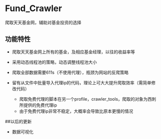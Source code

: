 # Fund_Crawler
爬取天天基金网，辅助对基金投资的选择

## 功能特性
- 爬取天天基金网上所有的基金，及相应基金经理，以往的收益率等

- 采用动态线程池的策略，动态调整线程池大小
- 爬取全部数据需要611s（不使用代理），瓶颈为网站的反爬策略
- 留有从文件中批量导入代理ip的代码，理论上可大大提升爬取效率（需简单修改代码）
    - 爬取免费代理的脚本在另一个profile，crawler_tools，爬取的对象为西刺所提供的免费代理ip
    - 由于免费代理ip非常不稳定，大概率会导致比原本更慢的情况

##以后的更新
- 数据可视化